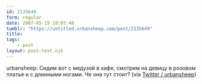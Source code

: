 ```yaml
---
id: 2135649
form: regular
date: 2007-05-19 18:03:48
tumblr: "https://untitled.urbansheep.com/post/2135649"
title:
tags:
    - post
layout: post-text.njk
---
```


<p>urbansheep: Сидим вот с медузой в кафе, смотрим на девицу в розовом платье и с длинными ногами. Че она тут стоит? (via <a href="http://twitter.com/urbansheep/statuses/70125132">Twitter / urbansheep</a>)</p>

